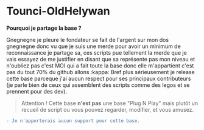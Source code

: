 # Tounci-OldHelywan

**Pourquoi je partage la base ?**

Gnegnegne je pleure le fondateur se fait de l'argent sur mon dos gnegnegne donc vu que je suis une merde pour avoir un minimum de reconnaissance je partage sa, ces scripts pue tellement la merde que je vais essayez de me justifier en disant que sa représente pas mon niveau et n'oubliez pas c'est MOI qui a fait toute la base donc elle m'appartient c'est pas du tout 70% du github allons :kappa:
Bref plus sérieusement je release cette base parceque j'ai aucun respect pour ses principaux contributeurs (je parle bien de ceux qui assemblent des scripts comme des legos et se prennent pour des dev).

> Attention ! Cette base **n'est pas** une base "Plug N Play" mais plutôt un recueil de script ou vous pouvez regarder, modifier, et vous amusez.

```diff
- Je n'apporterais aucun support pour cette base.
```
